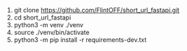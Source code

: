 1. git clone https://github.com/FlintOFF/short_url_fastapi.git
2. cd short_url_fastapi
3. python3 -m venv ./venv
4. source ./venv/bin/activate
5. python3 -m pip install -r requirements-dev.txt
